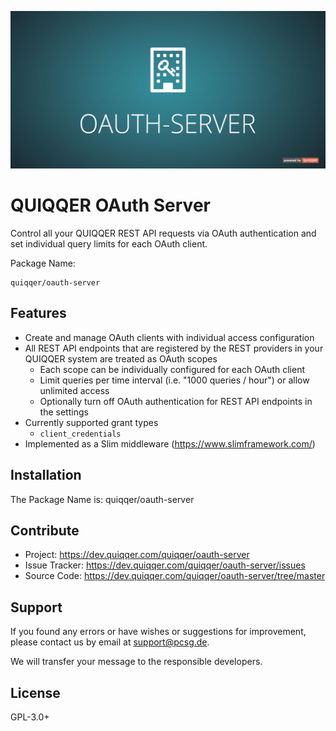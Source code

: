 ![QUIQQER OAuth Server](bin/images/Readme.jpg)

QUIQQER OAuth Server
========

Control all your QUIQQER REST API requests via OAuth authentication and set individual query limits for each OAuth client. 

Package Name:

    quiqqer/oauth-server


Features
--------
* Create and manage OAuth clients with individual access configuration
* All REST API endpoints that are registered by the REST providers in your QUIQQER system are treated
as OAuth scopes
  * Each scope can be individually configured for each OAuth client
  * Limit queries per time interval (i.e. "1000 queries / hour") or allow unlimited access
  * Optionally turn off OAuth authentication for REST API endpoints in the settings
* Currently supported grant types
  * `client_credentials`
* Implemented as a Slim middleware (https://www.slimframework.com/)

Installation
------------
The Package Name is: quiqqer/oauth-server

Contribute
----------
- Project: https://dev.quiqqer.com/quiqqer/oauth-server
- Issue Tracker: https://dev.quiqqer.com/quiqqer/oauth-server/issues
- Source Code: https://dev.quiqqer.com/quiqqer/oauth-server/tree/master

Support
-------
If you found any errors or have wishes or suggestions for improvement,
please contact us by email at support@pcsg.de.

We will transfer your message to the responsible developers.

License
-------
GPL-3.0+